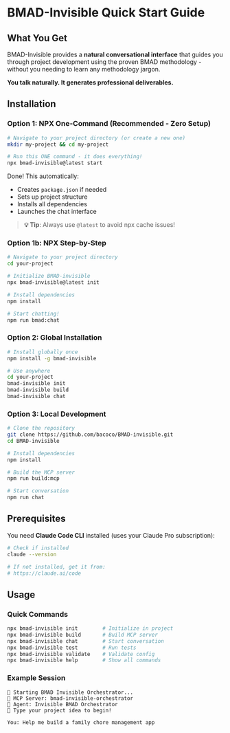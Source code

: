 # BMAD-Invisible Quick Start Guide

## What You Get

BMAD-Invisible provides a **natural conversational interface** that guides you through project development using the proven BMAD methodology - without you needing to learn any methodology jargon.

**You talk naturally. It generates professional deliverables.**

## Installation

### Option 1: NPX One-Command (Recommended - Zero Setup)

```bash
# Navigate to your project directory (or create a new one)
mkdir my-project && cd my-project

# Run this ONE command - it does everything!
npx bmad-invisible@latest start
```

Done! This automatically:

- Creates `package.json` if needed
- Sets up project structure
- Installs all dependencies
- Launches the chat interface

> **💡 Tip**: Always use `@latest` to avoid npx cache issues!

### Option 1b: NPX Step-by-Step

```bash
# Navigate to your project directory
cd your-project

# Initialize BMAD-invisible
npx bmad-invisible@latest init

# Install dependencies
npm install

# Start chatting!
npm run bmad:chat
```

### Option 2: Global Installation

```bash
# Install globally once
npm install -g bmad-invisible

# Use anywhere
cd your-project
bmad-invisible init
bmad-invisible build
bmad-invisible chat
```

### Option 3: Local Development

```bash
# Clone the repository
git clone https://github.com/bacoco/BMAD-invisible.git
cd BMAD-invisible

# Install dependencies
npm install

# Build the MCP server
npm run build:mcp

# Start conversation
npm run chat
```

## Prerequisites

You need **Claude Code CLI** installed (uses your Claude Pro subscription):

```bash
# Check if installed
claude --version

# If not installed, get it from:
# https://claude.ai/code
```

## Usage

### Quick Commands

```bash
npx bmad-invisible init        # Initialize in project
npx bmad-invisible build       # Build MCP server
npx bmad-invisible chat        # Start conversation
npx bmad-invisible test        # Run tests
npx bmad-invisible validate    # Validate config
npx bmad-invisible help        # Show all commands
```

### Example Session

```
🎯 Starting BMAD Invisible Orchestrator...
📡 MCP Server: bmad-invisible-orchestrator
🤖 Agent: Invisible BMAD Orchestrator
💬 Type your project idea to begin!

You: Help me build a family chore management app
```
